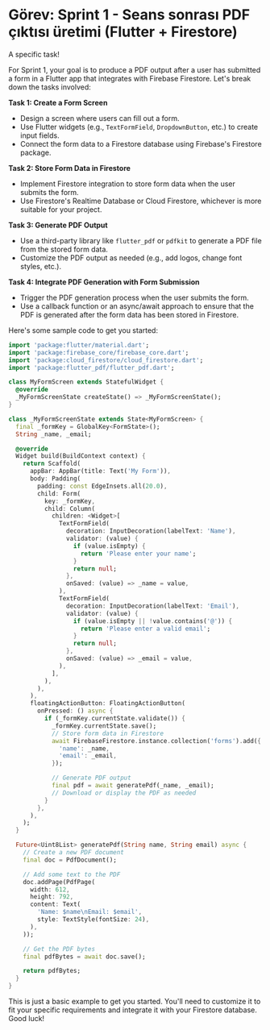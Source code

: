 # Görev: Sprint 1 - Seans sonrası PDF çıktısı üretimi (Flutter + Firestore)

A specific task!

For Sprint 1, your goal is to produce a PDF output after a user has submitted a form in a Flutter app that integrates with Firebase Firestore. Let's break down the tasks involved:

**Task 1: Create a Form Screen**

* Design a screen where users can fill out a form.
* Use Flutter widgets (e.g., `TextFormField`, `DropdownButton`, etc.) to create input fields.
* Connect the form data to a Firestore database using Firebase's Firestore package.

**Task 2: Store Form Data in Firestore**

* Implement Firestore integration to store form data when the user submits the form.
* Use Firestore's Realtime Database or Cloud Firestore, whichever is more suitable for your project.

**Task 3: Generate PDF Output**

* Use a third-party library like `flutter_pdf` or `pdfkit` to generate a PDF file from the stored form data.
* Customize the PDF output as needed (e.g., add logos, change font styles, etc.).

**Task 4: Integrate PDF Generation with Form Submission**

* Trigger the PDF generation process when the user submits the form.
* Use a callback function or an async/await approach to ensure that the PDF is generated after the form data has been stored in Firestore.

Here's some sample code to get you started:
```dart
import 'package:flutter/material.dart';
import 'package:firebase_core/firebase_core.dart';
import 'package:cloud_firestore/cloud_firestore.dart';
import 'package:flutter_pdf/flutter_pdf.dart';

class MyFormScreen extends StatefulWidget {
  @override
  _MyFormScreenState createState() => _MyFormScreenState();
}

class _MyFormScreenState extends State<MyFormScreen> {
  final _formKey = GlobalKey<FormState>();
  String _name, _email;

  @override
  Widget build(BuildContext context) {
    return Scaffold(
      appBar: AppBar(title: Text('My Form')),
      body: Padding(
        padding: const EdgeInsets.all(20.0),
        child: Form(
          key: _formKey,
          child: Column(
            children: <Widget>[
              TextFormField(
                decoration: InputDecoration(labelText: 'Name'),
                validator: (value) {
                  if (value.isEmpty) {
                    return 'Please enter your name';
                  }
                  return null;
                },
                onSaved: (value) => _name = value,
              ),
              TextFormField(
                decoration: InputDecoration(labelText: 'Email'),
                validator: (value) {
                  if (value.isEmpty || !value.contains('@')) {
                    return 'Please enter a valid email';
                  }
                  return null;
                },
                onSaved: (value) => _email = value,
              ),
            ],
          ),
        ),
      ),
      floatingActionButton: FloatingActionButton(
        onPressed: () async {
          if (_formKey.currentState.validate()) {
            _formKey.currentState.save();
            // Store form data in Firestore
            await FirebaseFirestore.instance.collection('forms').add({
              'name': _name,
              'email': _email,
            });

            // Generate PDF output
            final pdf = await generatePdf(_name, _email);
            // Download or display the PDF as needed
          }
        },
      ),
    );
  }

  Future<Uint8List> generatePdf(String name, String email) async {
    // Create a new PDF document
    final doc = PdfDocument();

    // Add some text to the PDF
    doc.addPage(PdfPage(
      width: 612,
      height: 792,
      content: Text(
        'Name: $name\nEmail: $email',
        style: TextStyle(fontSize: 24),
      ),
    ));

    // Get the PDF bytes
    final pdfBytes = await doc.save();

    return pdfBytes;
  }
}
```
This is just a basic example to get you started. You'll need to customize it to fit your specific requirements and integrate it with your Firestore database. Good luck!